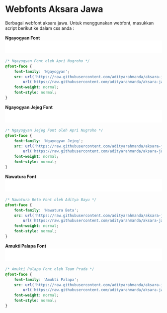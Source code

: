 # Webfonts Aksara Jawa

Berbagai webfont aksara jawa. Untuk menggunakan webfont, masukkan script berikut ke dalam css anda :

**Ngayogyan Font**
<img src="demos/ngayogyan-demo.svg" width="800" height="40" alt="Ngayogyan Demo">
```css
/* Ngayogyan Font oleh Apri Nugroho */
@font-face {
	font-family: 'Ngayogyan';
	src: url('https://raw.githubusercontent.com/adityarahmanda/aksara-jawa-webfont/main/webfonts/ngayogyan.woff2') format('woff2'),
		url('https://raw.githubusercontent.com/adityarahmanda/aksara-jawa-webfont/main/webfonts/ngayogyan.woff') format('woff');
	font-weight: normal;
	font-style: normal;
}
```

**Ngayogyan Jejeg Font**
<img src="demos/ngayogyan-jejeg-demo.svg" width="800" height="40" alt="Ngayogyan Jejeg Demo">
```css
/* Ngayogyan Jejeg Font oleh Apri Nugroho */
@font-face {
    font-family: 'Ngayogyan Jejeg';
    src: url('https://raw.githubusercontent.com/adityarahmanda/aksara-jawa-webfont/main/webfonts/ngayogyan-jejeg.woff2') format('woff2'),
        url('https://raw.githubusercontent.com/adityarahmanda/aksara-jawa-webfont/main/webfonts/ngayogyan-jejeg.woff') format('woff');
    font-weight: normal;
    font-style: normal;
}
```

**Nawatura Font**
<img src="demos/nawatura-beta-demo.svg" width="800" height="40" alt="Nawatura Beta Demo">
```css
/* Nawatura Beta Font oleh Aditya Bayu */
@font-face {
	font-family: 'Nawatura Beta';
	src: url('https://raw.githubusercontent.com/adityarahmanda/aksara-jawa-webfont/main/webfonts/nawatura-beta.woff2') format('woff2'),
		url('https://raw.githubusercontent.com/adityarahmanda/aksara-jawa-webfont/main/webfonts/nawatura-beta.woff') format('woff');
	font-weight: normal;
	font-style: normal;
}
```

**Amukti Palapa Font**
<img src="demos/amukti-palapa-demo.svg" width="800" height="40" alt="Amukti Palapa Demo">
```css
/* Amukti Palapa Font oleh Team Prada */
@font-face {
    font-family: 'Amukti Palapa';
    src: url('https://raw.githubusercontent.com/adityarahmanda/aksara-jawa-webfont/main/webfonts/amukti-palapa.woff2') format('woff2'),
        url('https://raw.githubusercontent.com/adityarahmanda/aksara-jawa-webfont/main/webfonts/amukti-palapa.woff') format('woff');
    font-weight: normal;
    font-style: normal;
}
```
